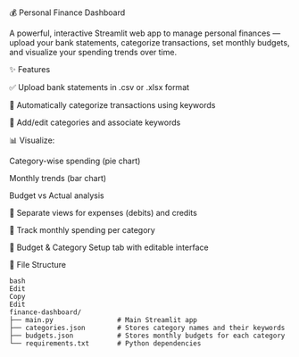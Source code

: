 💰 Personal Finance Dashboard

A powerful, interactive Streamlit web app to manage personal finances — upload your bank statements, categorize transactions, set monthly budgets, and visualize your spending trends over time.

✨ Features

  ✅ Upload bank statements in .csv or .xlsx format

  📂 Automatically categorize transactions using keywords

  🔧 Add/edit categories and associate keywords

  📊 Visualize:

  Category-wise spending (pie chart)

  Monthly trends (bar chart)

  Budget vs Actual analysis

  💸 Separate views for expenses (debits) and credits

  📅 Track monthly spending per category

  📁 Budget & Category Setup tab with editable interface
  
📁 File Structure

    bash
    Edit
    Copy
    Edit
    finance-dashboard/
    ├── main.py                # Main Streamlit app    
    ├── categories.json        # Stores category names and their keywords
    ├── budgets.json           # Stores monthly budgets for each category
    └── requirements.txt       # Python dependencies
